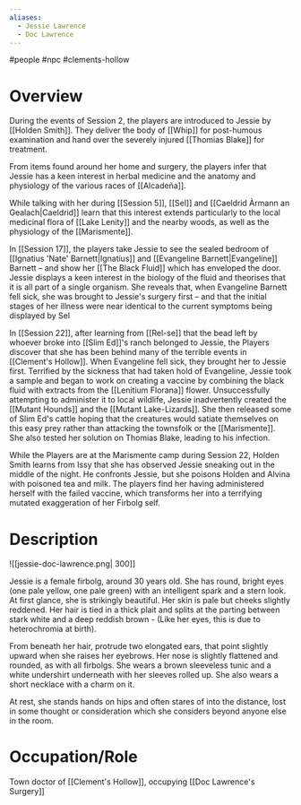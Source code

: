 ```yaml
---
aliases:
  - Jessie Lawrence
  - Doc Lawrence
---
```

#people #npc #clements-hollow 

# Overview

During the events of Session 2, the players are introduced to Jessie by [[Holden Smith]]. They deliver the body of [[Whip]] for post-humous examination and hand over the severely injured [[Thomias Blake]] for treatment.

From items found around her home and surgery, the players infer that Jessie has a keen interest in herbal medicine and the anatomy and physiology of the various races of [[Alcadeña]].

While talking with her during [[Session 5]], [[Sel]] and [[Caeldrid Àrmann an Gealach|Caeldrid]] learn that this interest extends particularly to the local medicinal flora of [[Lake Lenity]] and the nearby woods, as well as the physiology of the [[Marismente]].

In [[Session 17]], the players take Jessie to see the sealed bedroom of [[Ignatius 'Nate' Barnett|Ignatius]] and [[Evangeline Barnett|Evangeline]] Barnett – and show her [[The Black Fluid]] which has enveloped the door. Jessie displays a keen interest in the biology of the fluid and theorises that it is all part of a single organism. She reveals that, when Evangeline Barnett fell sick, she was brought to Jessie's surgery first – and that the initial stages of her illness were near identical to the current symptoms being displayed by Sel

In [[Session 22]], after learning from [[Rel-se]] that the bead left by whoever broke into [[Slim Ed]]'s ranch belonged to Jessie, the Players discover that she has been behind many of the terrible events in [[Clement's Hollow]]. When Evangeline fell sick, they brought her to Jessie first. Terrified by the sickness that had taken hold of Evangeline, Jessie took a sample and began to work on creating a vaccine by combining the black fluid with extracts from the [[Lenitium Florana]] flower. Unsuccessfully attempting to administer it to local wildlife, Jessie inadvertently created the [[Mutant Hounds]] and the [[Mutant Lake-Lizards]]. She then released some of Slim Ed's cattle hoping that the creatures would satiate themselves on this easy prey rather than attacking the townsfolk or the [[Marismente]]. She also tested her solution on Thomias Blake, leading to his infection.

While the Players are at the Marismente camp during Session 22, Holden Smith learns from Issy that she has observed Jessie sneaking out in the middle of the night. He confronts Jessie, but she poisons Holden and Alvina with poisoned tea and milk. The players find her having administered herself with the failed vaccine, which transforms her into a terrifying mutated exaggeration of her Firbolg self.

# Description

![[jessie-doc-lawrence.png| 300]]

Jessie is a female firbolg, around 30 years old. She has round, bright eyes (one pale yellow, one pale green) with an intelligent spark and a stern look. At first glance, she is strikingly beautiful. Her skin is pale but cheeks slightly reddened. Her hair is tied in a thick plait and splits at the parting between stark white and a deep reddish brown - (Like her eyes, this is due to heterochromia at birth).

From beneath her hair, protrude two elongated ears, that point slightly upward when she raises her eyebrows. Her nose is slightly flattened and rounded, as with all firbolgs. She wears a brown sleeveless tunic and a white undershirt underneath with her sleeves rolled up. She also wears a short necklace with a charm on it.

At rest, she stands hands on hips and often stares of into the distance, lost in some thought or consideration which she considers beyond anyone else in the room.

# Occupation/Role

Town doctor of [[Clement's Hollow]], occupying [[Doc Lawrence's Surgery]]